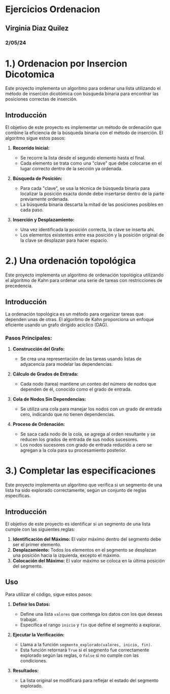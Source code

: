 # Ejercicios Ordenacion
## Virginia Diaz Quilez
### 2/05/24

# 1.) Ordenacion por Insercion Dicotomica
Este proyecto implementa un algoritmo para ordenar una lista utilizando el método de inserción dicotómica con búsqueda binaria para encontrar las posiciones correctas de inserción.

## Introducción

El objetivo de este proyecto es implementar un método de ordenación que combine la eficiencia de la búsqueda binaria con el método de inserción. El algoritmo sigue estos pasos:

1. **Recorrido Inicial:**
   - Se recorre la lista desde el segundo elemento hasta el final.
   - Cada elemento se trata como una "clave" que debe colocarse en el lugar correcto dentro de la sección ya ordenada.

2. **Búsqueda de Posición:**
   - Para cada "clave", se usa la técnica de búsqueda binaria para localizar la posición exacta donde debe insertarse dentro de la parte previamente ordenada.
   - La búsqueda binaria descarta la mitad de las posiciones posibles en cada paso.

3. **Inserción y Desplazamiento:**
   - Una vez identificada la posición correcta, la clave se inserta ahí.
   - Los elementos existentes entre esa posición y la posición original de la clave se desplazan para hacer espacio.

# 2.) Una ordenación topológica 

Este proyecto implementa un algoritmo de ordenación topológica utilizando el algoritmo de Kahn para ordenar una serie de tareas con restricciones de precedencia.

## Introducción

La ordenación topológica es un método para organizar tareas que dependen unas de otras. El algoritmo de Kahn proporciona un enfoque eficiente usando un grafo dirigido acíclico (DAG). 

### Pasos Principales:

1. **Construcción del Grafo:** 
   - Se crea una representación de las tareas usando listas de adyacencia para modelar las dependencias.

2. **Cálculo de Grados de Entrada:**
   - Cada nodo (tarea) mantiene un conteo del número de nodos que dependen de él, conocido como el grado de entrada.

3. **Cola de Nodos Sin Dependencias:**
   - Se utiliza una cola para manejar los nodos con un grado de entrada cero, indicando que no tienen dependencias.

4. **Proceso de Ordenación:**
   - Se saca cada nodo de la cola, se agrega al orden resultante y se reducen los grados de entrada de sus nodos sucesores.
   - Los nodos sucesores con grado de entrada reducido a cero se agregan a la cola para su procesamiento posterior.

# 3.) Completar las especificaciones
Este proyecto implementa un algoritmo que verifica si un segmento de una lista ha sido explorado correctamente, según un conjunto de reglas específicas.

## Introducción

El objetivo de este proyecto es identificar si un segmento de una lista cumple con las siguientes reglas:

1. **Identificación del Máximo:** El valor máximo dentro del segmento debe ser el primer elemento.
2. **Desplazamiento:** Todos los elementos en el segmento se desplazan una posición hacia la izquierda, excepto el máximo.
3. **Colocación del Máximo:** El valor máximo se coloca en la última posición del segmento.

## Uso

Para utilizar el código, sigue estos pasos:

1. **Definir los Datos:**
   - Define una lista `valores` que contenga los datos con los que deseas trabajar.
   - Especifica el rango `inicio` y `fin` que define el segmento a explorar.

2. **Ejecutar la Verificación:**
   - Llama a la función `segmento_explorado(valores, inicio, fin)`.
   - Esta función retornará `True` si el segmento fue correctamente explorado según las reglas, o `False` si no cumple con las condiciones.

3. **Resultados:**
   - La lista original se modificará para reflejar el estado del segmento explorado.
